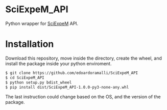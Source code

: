 # SciExpeM_API
Python wrapper for [SciExpeM](https://sciexpem.chem.polimi.it) API.
# Installation
Download this repository, move inside the directory, create the wheel, and install the package inside your python enviroment.

```sh
$ git clone https://github.com/edoardoramalli/SciExpeM_API
$ cd SciExpeM_API
$ python setup.py bdist_wheel 
$ pip install dist/SciExpeM_API-1.0.0-py3-none-any.whl
```
The last instruction could change based on the OS, and the version of the package.